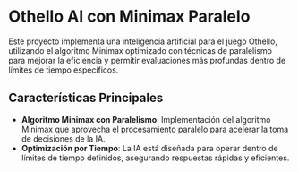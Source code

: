 # Othello AI con Minimax Paralelo

Este proyecto implementa una inteligencia artificial para el juego Othello, utilizando el algoritmo Minimax optimizado con técnicas de paralelismo para mejorar la eficiencia y permitir evaluaciones más profundas dentro de límites de tiempo específicos.

## **Características Principales**

- **Algoritmo Minimax con Paralelismo**: Implementación del algoritmo Minimax que aprovecha el procesamiento paralelo para acelerar la toma de decisiones de la IA.
- **Optimización por Tiempo**: La IA está diseñada para operar dentro de límites de tiempo definidos, asegurando respuestas rápidas y eficientes.
